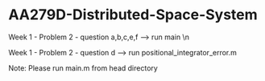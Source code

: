 # AA279D-Distributed-Space-System

Week 1 - Problem 2 - question a,b,c,e,f --> run main \n

Week 1 - Problem 2 - question d --> run positional_integrator_error.m

Note: Please run main.m from head directory